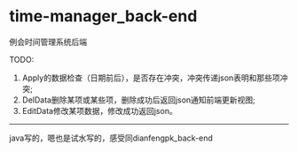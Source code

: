 # time-manager_back-end
例会时间管理系统后端

TODO:
1. Apply的数据检查（日期前后），是否存在冲突，冲突传递json表明和那些项冲突;
2. DelData删除某项或某些项，删除成功后返回json通知前端更新视图;
3. EditData修改某项数据，修改成功返回json。

---

java写的，嗯也是试水写的，感受同dianfengpk_back-end
